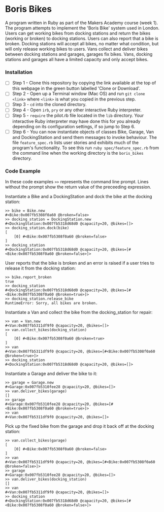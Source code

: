 # Boris Bikes
A program written in Ruby as part of the Makers Academy course (week 1).  The program attempts to implement the 'Boris Bike' system used in London.
Users can get working bikes from docking stations and return the bikes (working or broken) to docking stations.  Users can also report that a bike is broken.
Docking stations will accept all bikes, no matter what condition, but will only release working bikes to users. Vans collect and deliver bikes between docking stations
and garages, garages fix bikes. Vans, docking stations and garages all have a limited capacity and only accept bikes. 

### Installation

- [ ] Step 1 - Clone this repository by copying the link available at the top of this webpage in the green button labelled 'Clone or Download'. 
- [ ] Step 2 - Open up a Terminal window (Mac OS) and run `git clone <link>` where `<link>` is what you copied in the previous step.
- [ ] Step 3 - `cd` into the cloned directory.
- [ ] Step 4 - Open `irb`, `pry` or any other interactive Ruby interpreter.
- [ ] Step 5 - `require` the pilot.rb file located in the `lib` directory.  Your interactive Ruby interpreter may have done this for you already depending on its configuration settings, if so jump to Step 6. 
- [ ] Step 6 - You can now instantiate objects of classes Bike, Garage, Van and DockingStation and send them messages to invoke behaviour. The file `feature_spec.rb` lists user stories and exhibits much of the program's functionality.
To see this run `ruby spec/feature_spec.rb` from the command line when the working directory is the `boris_bikes` directory.

### Code Example
In these code examples `>>` represents the command line prompt.  Lines without the prompt show the return value of the preceeding expression.

Instantiate a Bike and a DockingStation and dock the bike at the docking station:
```
>> bike = Bike.new
#<Bike:0x007fb5308f0a60 @broken=false>
>> docking_station = DockingStation.new
#<DockingStation:0x007fb5318d68d0 @capacity=20, @bikes=[]>
>> docking_station.dock(bike)
[
    [0] #<Bike:0x007fb5308f0a60 @broken=false>
]
>> docking_station
#<DockingStation:0x007fb5318d68d0 @capacity=20, @bikes=[#<Bike:0x007fb5308f0a60 @broken=false>]>
```
User reports that the bike is broken and an error is raised if a user tries to release it from the docking station:
```
>> bike.report_broken
true
>> docking_station
#<DockingStation:0x007fb5318d68d0 @capacity=20, @bikes=[#<Bike:0x007fb5308f0a60 @broken=true>]>
>> docking_station.release_bike
RuntimeError: Sorry, all bikes are broken.
```
Instantiate a Van and collect the bike from the docking_station for repair:
```
>> van = Van.new
#<Van:0x007fb5311df9f0 @capacity=20, @bikes=[]>
>> van.collect_bikes(docking_station)
[
    [0] #<Bike:0x007fb5308f0a60 @broken=true>
]
>> van
#<Van:0x007fb5311df9f0 @capacity=20, @bikes=[#<Bike:0x007fb5308f0a60 @broken=true>]>
>> docking_station
#<DockingStation:0x007fb5318d68d0 @capacity=20, @bikes=[]>
```
Instantiate a Garage and deliver the bike to it:
```
>> garage = Garage.new
#<Garage:0x007fb5310fee28 @capacity=20, @bikes=[]>
>> van.deliver_bikes(garage)
[]
>> garage
#<Garage:0x007fb5310fee28 @capacity=20, @bikes=[#<Bike:0x007fb5308f0a60 @broken=true>]>
>> van
#<Van:0x007fb5311df9f0 @capacity=20, @bikes=[]>
```
Pick up the fixed bike from the garage and drop it back off at the docking station:
```
>> van.collect_bikes(garage)
[
    [0] #<Bike:0x007fb5308f0a60 @broken=false>
]
>> van
#<Van:0x007fb5311df9f0 @capacity=20, @bikes=[#<Bike:0x007fb5308f0a60 @broken=false>]>
>> garage
#<Garage:0x007fb5310fee28 @capacity=20, @bikes=[]>
>> van.deliver_bikes(docking_station)
[]
>> van
#<Van:0x007fb5311df9f0 @capacity=20, @bikes=[]>
>> docking_station
#<DockingStation:0x007fb5318d68d0 @capacity=20, @bikes=[#<Bike:0x007fb5308f0a60 @broken=false>]>
```
